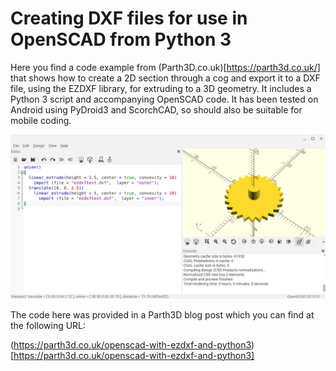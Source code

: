 # Creating DXF files for use in OpenSCAD from Python 3

Here you find a code example from (Parth3D.co.uk)[https://parth3d.co.uk/] that shows how to create a 2D section through a cog and export it to a DXF file, using the EZDXF library, for extruding to a 3D geometry. It includes a Python 3 script and accompanying OpenSCAD code. It has been tested on Android using PyDroid3 and ScorchCAD, so should also be suitable for mobile coding.

![Screenshot of the OpenSCAD window](./ezdxfopenscad.png)

The code here was provided in a Parth3D blog post which you can find at the following URL:

(https://parth3d.co.uk/openscad-with-ezdxf-and-python3)[https://parth3d.co.uk/openscad-with-ezdxf-and-python3]

